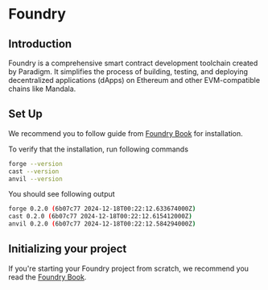 # Foundry

## Introduction

Foundry is a comprehensive smart contract development toolchain created by Paradigm. It simplifies the process of building, testing, and deploying decentralized applications (dApps) on Ethereum and other EVM-compatible chains like Mandala.

## Set Up

We recommend you to follow guide from [Foundry Book](https://book.getfoundry.sh/getting-started/installation) for installation.

To verify that the installation, run following commands

```bash
forge --version
cast --version
anvil --version
```

You should see following output

```bash
forge 0.2.0 (6b07c77 2024-12-18T00:22:12.633674000Z)
cast 0.2.0 (6b07c77 2024-12-18T00:22:12.615412000Z)
anvil 0.2.0 (6b07c77 2024-12-18T00:22:12.584294000Z)
```

## Initializing your project

If you're starting your Foundry project from scratch, we recommend you read the [Foundry Book](https://book.getfoundry.sh/projects/creating-a-new-project).
